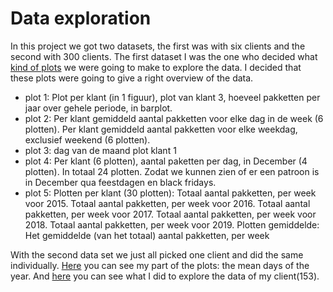 # Data exploration

In this project we got two datasets, the first was with six clients and the second with 300 clients. The first dataset I was the one who decided what [kind of plots](https://github.com/Laurinevdstolpe/minor-data-science/blob/main/Data%20preprocessing/2021-01-12%20(9).png) we were going to make to explore the data. I decided that these plots were going to give a right overview of the data.

- plot 1: Plot per klant (in 1 figuur), plot van klant 3, hoeveel pakketten per jaar over gehele periode, in barplot.
- plot 2: Per klant gemiddeld aantal pakketten voor elke dag in de week (6 plotten). Per klant gemiddeld aantal pakketten voor elke weekdag, exclusief weekend (6 plotten).
- plot 3: dag van de maand plot klant 1
- plot 4: Per klant (6 plotten), aantal paketten per dag, in December (4 plotten). In totaal 24 plotten.
Zodat we kunnen zien of er een patroon is in December qua feestdagen en black fridays.
- plot 5: Plotten per klant (30 plotten): Totaal aantal pakketten, per week voor 2015. Totaal aantal pakketten, per week voor 2016. Totaal aantal pakketten, per week voor 2017. Totaal aantal pakketten, per week voor 2018. Totaal aantal pakketten, per week voor 2019. Plotten gemiddelde: Het gemiddelde (van het totaal) aantal pakketten, per week


With the second data set we just all picked one client and did the same individually. [Here]() you can see my part of the plots: the mean days of the year. And [here]() you can see what I did to explore the data of my client(153). 
